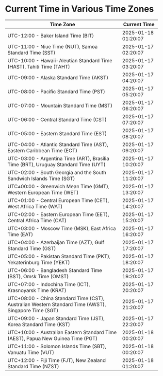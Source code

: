 # Current Time in Various Time Zones

| Time Zone | Current Time |
|-----------|--------------|
| UTC-12:00 - Baker Island Time (BIT) | 2025-01-18 01:20:07 |
| UTC-11:00 - Niue Time (NUT), Samoa Standard Time (SST) | 2025-01-17 02:20:07 |
| UTC-10:00 - Hawaii-Aleutian Standard Time (HAST), Tahiti Time (TAHT) | 2025-01-17 03:20:07 |
| UTC-09:00 - Alaska Standard Time (AKST) | 2025-01-17 04:20:07 |
| UTC-08:00 - Pacific Standard Time (PST) | 2025-01-17 05:20:07 |
| UTC-07:00 - Mountain Standard Time (MST) | 2025-01-17 06:20:07 |
| UTC-06:00 - Central Standard Time (CST) | 2025-01-17 07:20:07 |
| UTC-05:00 - Eastern Standard Time (EST) | 2025-01-17 08:20:07 |
| UTC-04:00 - Atlantic Standard Time (AST), Eastern Caribbean Time (ECT) | 2025-01-17 09:20:07 |
| UTC-03:00 - Argentina Time (ART), Brasília Time (BRT), Uruguay Standard Time (UYT) | 2025-01-17 10:20:07 |
| UTC-02:00 - South Georgia and the South Sandwich Islands Time (SGT) | 2025-01-17 11:20:07 |
| UTC±00:00 - Greenwich Mean Time (GMT), Western European Time (WET) | 2025-01-17 13:20:07 |
| UTC+01:00 - Central European Time (CET), West Africa Time (WAT) | 2025-01-17 14:20:07 |
| UTC+02:00 - Eastern European Time (EET), Central Africa Time (CAT) | 2025-01-17 15:20:07 |
| UTC+03:00 - Moscow Time (MSK), East Africa Time (EAT) | 2025-01-17 16:20:07 |
| UTC+04:00 - Azerbaijan Time (AZT), Gulf Standard Time (GST) | 2025-01-17 17:20:07 |
| UTC+05:00 - Pakistan Standard Time (PKT), Yekaterinburg Time (YEKT) | 2025-01-17 18:20:07 |
| UTC+06:00 - Bangladesh Standard Time (BST), Omsk Time (OMST) | 2025-01-17 19:20:07 |
| UTC+07:00 - Indochina Time (ICT), Krasnoyarsk Time (KRAT) | 2025-01-17 20:20:07 |
| UTC+08:00 - China Standard Time (CST), Australian Western Standard Time (AWST), Singapore Time (SGT) | 2025-01-17 21:20:07 |
| UTC+09:00 - Japan Standard Time (JST), Korea Standard Time (KST) | 2025-01-17 22:20:07 |
| UTC+10:00 - Australian Eastern Standard Time (AEST), Papua New Guinea Time (PGT) | 2025-01-18 00:20:07 |
| UTC+11:00 - Solomon Islands Time (SBT), Vanuatu Time (VUT) | 2025-01-18 00:20:07 |
| UTC+12:00 - Fiji Time (FJT), New Zealand Standard Time (NZST) | 2025-01-18 01:20:07 |
